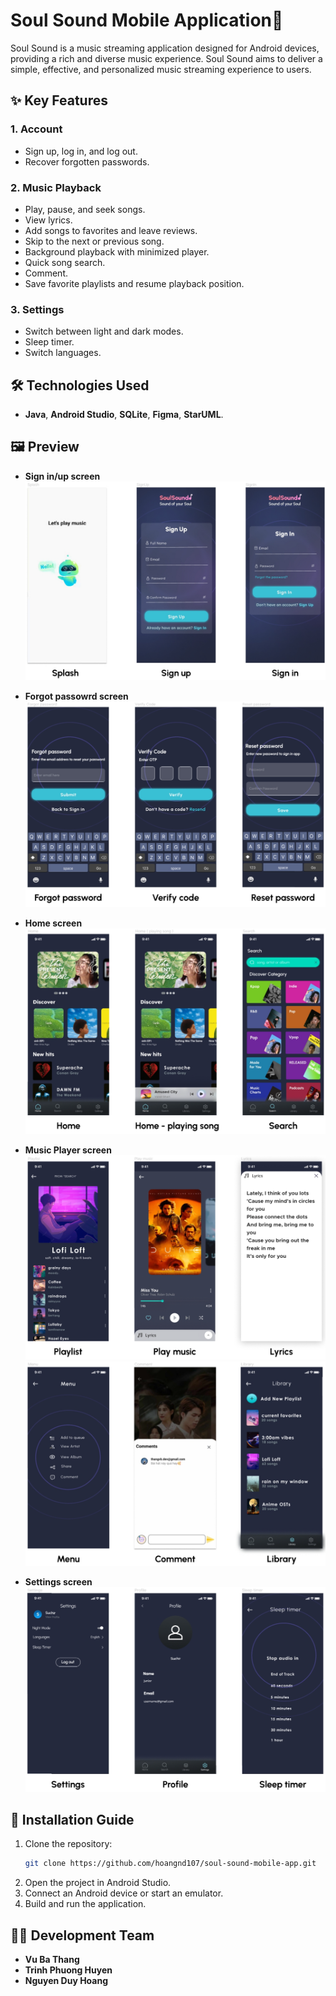 # Soul Sound Mobile Application🎵

Soul Sound is a music streaming application designed for Android devices, providing a rich and diverse music experience. Soul Sound aims to deliver a simple, effective, and personalized music streaming experience to users.

## ✨ Key Features

### 1. Account
- Sign up, log in, and log out.
- Recover forgotten passwords.

### 2. Music Playback
- Play, pause, and seek songs.
- View lyrics.
- Add songs to favorites and leave reviews.
- Skip to the next or previous song.
- Background playback with minimized player.
- Quick song search.
- Comment.
- Save favorite playlists and resume playback position.

### 3. Settings
- Switch between light and dark modes.
- Sleep timer.
- Switch languages.

## 🛠️ Technologies Used
- **Java**, **Android Studio**, **SQLite**, **Figma**, **StarUML**.

## 🖼️ Preview
- **Sign in/up screen**
![Sign up/in](screenshots/1.png "Sign up/in")
- **Forgot passowrd screen**
![Forgot password](screenshots/2.png "Forgot password")
- **Home screen**
![Home](screenshots/3.png "Home")
- **Music Player screen**
![Music player](screenshots/4.png "Music player")
![Library](screenshots/5.png "Library")

- **Settings screen**
![Settings](screenshots/6.png "Settings")

## 🚀 Installation Guide

1. Clone the repository:
   ```bash
   git clone https://github.com/hoangnd107/soul-sound-mobile-app.git
   ```
2. Open the project in Android Studio.
3. Connect an Android device or start an emulator.
4. Build and run the application.

## 👨‍💻 Development Team
- **Vu Ba Thang**
- **Trinh Phuong Huyen**
- **Nguyen Duy Hoang**